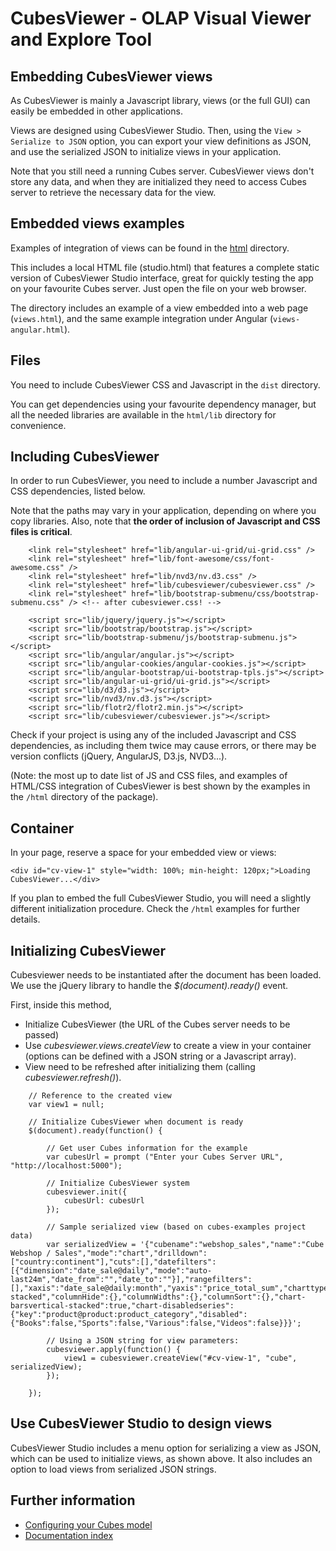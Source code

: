 CubesViewer - OLAP Visual Viewer and Explore Tool
=================================================

Embedding CubesViewer views
---------------------------

As CubesViewer is mainly a Javascript library, views (or the full GUI) can easily be embedded in other
applications.

Views are designed using CubesViewer Studio. Then, using the `View > Serialize to JSON` option,
you can export your view definitions as JSON, and use the serialized JSON to initialize views in
your application.

Note that you still need a running Cubes server. CubesViewer views don't store any data, and when
they are initialized they need to access Cubes server to retrieve the necessary data for the view.


Embedded views examples
-----------------------

Examples of integration of views can be found in the
[html](https://github.com/jjmontesl/cubesviewer/tree/master/html) directory.

This includes a local HTML file (studio.html) that features a complete static version of
CubesViewer Studio interface, great for quickly testing the app on your
 favourite Cubes server. Just open the file on your web browser.

The directory includes an example of a view embedded into a web page (`views.html`),
and the same example integration under Angular (`views-angular.html`).


Files
---------------------

You need to include CubesViewer CSS and Javascript in the `dist` directory.

You can get dependencies using your favourite dependency manager, but all the needed libraries
are available in the `html/lib` directory for convenience.


Including CubesViewer
---------------------

In order to run CubesViewer, you need to include a number Javascript and CSS dependencies, listed below.

Note that the paths may vary in your application, depending on where you copy libraries. Also,
note that **the order of inclusion of Javascript and CSS files is critical**.

```
    <link rel="stylesheet" href="lib/angular-ui-grid/ui-grid.css" />
    <link rel="stylesheet" href="lib/font-awesome/css/font-awesome.css" />
    <link rel="stylesheet" href="lib/nvd3/nv.d3.css" />
    <link rel="stylesheet" href="lib/cubesviewer/cubesviewer.css" />
    <link rel="stylesheet" href="lib/bootstrap-submenu/css/bootstrap-submenu.css" /> <!-- after cubesviewer.css! -->

    <script src="lib/jquery/jquery.js"></script>
    <script src="lib/bootstrap/bootstrap.js"></script>
    <script src="lib/bootstrap-submenu/js/bootstrap-submenu.js"></script>
    <script src="lib/angular/angular.js"></script>
    <script src="lib/angular-cookies/angular-cookies.js"></script>
    <script src="lib/angular-bootstrap/ui-bootstrap-tpls.js"></script>
    <script src="lib/angular-ui-grid/ui-grid.js"></script>
    <script src="lib/d3/d3.js"></script>
    <script src="lib/nvd3/nv.d3.js"></script>
    <script src="lib/flotr2/flotr2.min.js"></script>
    <script src="lib/cubesviewer/cubesviewer.js"></script>
```

Check if your project is using any of the included Javascript and CSS dependencies,
as including them twice may cause errors, or there may be version conflicts (jQuery, AngularJS, D3.js, NVD3...).

(Note: the most up to date list of JS and CSS files, and examples of HTML/CSS integration of CubesViewer
is best shown by the examples in the `/html` directory of the package).


Container
---------

In your page, reserve a space for your embedded view or views:

```
<div id="cv-view-1" style="width: 100%; min-height: 120px;">Loading CubesViewer...</div>
```

If you plan to embed the full CubesViewer Studio, you will need a slightly different
initialization procedure. Check the `/html` examples for further details.


Initializing CubesViewer
------------------------

Cubesviewer needs to be instantiated after the document has been loaded. We use the jQuery library to
handle the *$(document).ready()* event.

First, inside this method,

* Initialize CubesViewer (the URL of the Cubes server needs to be passed)
* Use *cubesviewer.views.createView* to create a view in your container (options
  can be defined with a JSON string or a Javascript array).
* View need to be refreshed after initializing them (calling *cubesviewer.refresh()*).


```
    // Reference to the created view
    var view1 = null;

    // Initialize CubesViewer when document is ready
    $(document).ready(function() {

        // Get user Cubes information for the example
        var cubesUrl = prompt ("Enter your Cubes Server URL", "http://localhost:5000");

        // Initialize CubesViewer system
        cubesviewer.init({
            cubesUrl: cubesUrl
        });

        // Sample serialized view (based on cubes-examples project data)
        var serializedView = '{"cubename":"webshop_sales","name":"Cube Webshop / Sales","mode":"chart","drilldown":["country:continent"],"cuts":[],"datefilters":[{"dimension":"date_sale@daily","mode":"auto-last24m","date_from":"","date_to":""}],"rangefilters":[],"xaxis":"date_sale@daily:month","yaxis":"price_total_sum","charttype":"lines-stacked","columnHide":{},"columnWidths":{},"columnSort":{},"chart-barsvertical-stacked":true,"chart-disabledseries":{"key":"product@product:product_category","disabled":{"Books":false,"Sports":false,"Various":false,"Videos":false}}}';

        // Using a JSON string for view parameters:
        cubesviewer.apply(function() {
            view1 = cubesviewer.createView("#cv-view-1", "cube", serializedView);
        });

    });
```

Use CubesViewer Studio to design views
--------------------------------------

CubesViewer Studio includes a menu option for serializing a view as JSON, which can be used to initialize views,
as shown above. It also includes an option to load views from serialized JSON strings.

Further information
-------------------

* [Configuring your Cubes model](cubesviewer-model.md)
* [Documentation index](index.md)

